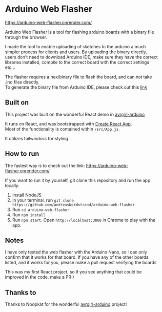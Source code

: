 # Arduino Web Flasher

https://arduino-web-flasher.onrender.com/

Arduino Web Flasher is a tool for flashing arduino boards with a binary file through the browser.

I made the tool to enable uploading of sketches to the arduino a much simpler process for clients and users. By uploading the binary directly, users don't need to download Arduino IDE, make sure they have the correct libraries installed, compile to the correct board with the correct settings etc...

The flasher requires a hex/binary file to flash the board, and can not take .ino files directly.   
To generate the binary file from Arduino IDE, please check out this [link](https://randomnerdtutorials.com/bin-binary-files-sketch-arduino-ide/)

## Built on

This project was built on the wonderful React demo in [avrgirl-arduino](https://github.com/noopkat/avrgirl-arduino)

It runs on React, and was bootstrapped with [Create React App](https://github.com/facebook/create-react-app).  
Most of the functionality is contained within `/src/App.js`.

It utilizes tailwindcss for styling

## How to run

The fastest way is to check out the link: https://arduino-web-flasher.onrender.com/

If you want to run it by yourself, git clone this repository and run the app locally.

1. Install NodeJS
2. In your terminal, run `git clone https://github.com/andreasNordstrand/arduino-web-flasher`
3. Run `cd arduino-web-flasher`
4. Run `npm install`
5. Run `npm start`. Open `http://localhost:3000` in Chrome to play with the app.

## Notes

I have only tested the web flasher with the Arduino Nano, so I can only confirm that it works for that board. If you have any of the other boards listed, and it works for you, please make a pull request verifying the boards

This was my first React project, so if you see anything that could be improved in the code, make a PR:)

## Thanks to

Thanks to Noopkat for the wonderful [avrgirl-arduino](https://github.com/noopkat/avrgirl-arduino) project!

